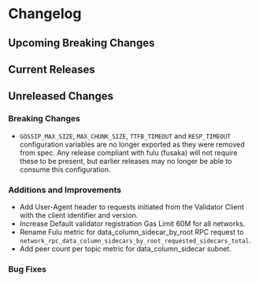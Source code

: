 # Changelog

## Upcoming Breaking Changes
 
## Current Releases

## Unreleased Changes

### Breaking Changes
- `GOSSIP_MAX_SIZE`, `MAX_CHUNK_SIZE`, `TTFB_TIMEOUT` and `RESP_TIMEOUT` configuration variables are no longer exported as they were removed from spec. 
  Any release compliant with fulu (fusaka) will not require these to be present, but earlier releases may no longer be able to consume this configuration.

### Additions and Improvements

- Add User-Agent header to requests initiated from the Validator Client with the client identifier and version.
- Increase Default validator registration Gas Limit 60M for all networks.
- Rename Fulu metric for data_column_sidecar_by_root RPC request to `network_rpc_data_column_sidecars_by_root_requested_sidecars_total`.
- Add peer count per topic metric for data_column_sidecar subnet.

### Bug Fixes
